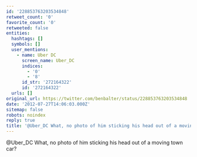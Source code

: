 ```yaml
---
id: '228853763203534848'
retweet_count: '0'
favorite_count: '0'
retweeted: false
entities:
  hashtags: []
  symbols: []
  user_mentions:
    - name: Uber DC
      screen_name: Uber_DC
      indices:
        - '0'
        - '8'
      id_str: '272164322'
      id: '272164322'
  urls: []
original_url: https://twitter.com/benbalter/status/228853763203534848
date: '2012-07-27T14:06:03.000Z'
sitemap: false
robots: noindex
reply: true
title: '@Uber_DC What, no photo of him sticking his head out of a moving town car?'
---
```


@Uber_DC What, no photo of him sticking his head out of a moving town car?